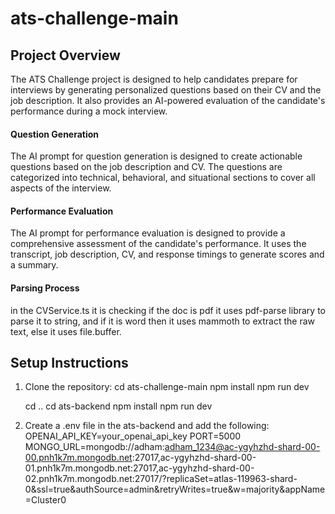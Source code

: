 # ats-challenge-main

## Project Overview
The ATS Challenge project is designed to help candidates prepare for interviews by generating personalized questions based on their CV and the job description. It also provides an AI-powered evaluation of the candidate's performance during a mock interview.


#### Question Generation
The AI prompt for question generation is designed to create actionable questions based on the job description and CV. The questions are categorized into technical, behavioral, and situational sections to cover all aspects of the interview.


#### Performance Evaluation
The AI prompt for performance evaluation is designed to provide a comprehensive assessment of the candidate's performance. It uses the transcript, job description, CV, and response timings to generate scores and a summary.


#### Parsing Process
in the CVService.ts it is checking if the doc is pdf it uses pdf-parse library to parse it to string, and if it is word then it uses mammoth to extract the raw text, else it uses file.buffer. 

## Setup Instructions
1. Clone the repository:
    cd ats-challenge-main
    npm install
    npm run dev

    cd ..
    cd ats-backend
    npm install
    npm run dev

2. Create a .env file in the ats-backend and add the following:
    OPENAI_API_KEY=your_openai_api_key 
    PORT=5000
    MONGO_URL=mongodb://adham:adham_1234@ac-ygyhzhd-shard-00-00.pnh1k7m.mongodb.net:27017,ac-ygyhzhd-shard-00-01.pnh1k7m.mongodb.net:27017,ac-ygyhzhd-shard-00-02.pnh1k7m.mongodb.net:27017/?replicaSet=atlas-119963-shard-0&ssl=true&authSource=admin&retryWrites=true&w=majority&appName=Cluster0